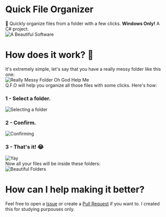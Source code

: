 # Quick File Organizer
:rocket: Quickly organize files from a folder with a few clicks. <b>Windows Only!</b>
A C# project.
<br>
![A Beautiful Software](https://i.imgur.com/wrLe2ZU.png)

# How does it work? :thinking:
It's extremely simple, let's say that you have a really messy folder like this one:
<br>
![Really Messy Folder Oh God Help Me](https://i.imgur.com/2LpFZ0k.png)
<br>
Q.F.O will help you organize all those files with some clicks. Here's how:

### 1 - Select a folder.<br>
![Selecting a folder](https://i.imgur.com/AfuBPDm.png)
<br>
### 2 - Confirm.<br>
![Confirming](https://i.imgur.com/jZp3VwY.png)
<br>
### 3 - That's it! :joy:<br>
![Yay](https://i.imgur.com/J0qQLpc.png)
<br>
Now all your files will be inside these folders:<br>
![Beautiful Folders](https://i.imgur.com/lgkJbdC.png)

# How can I help making it better?
Feel free to open a <a href="https://github.com/saulojoab/Quick-File-Organizer/issues">Issue</a> or create a <a href="https://github.com/saulojoab/Quick-File-Organizer/pulls">Pull Request</a> if you want to. I created this for studying purpouses only.
